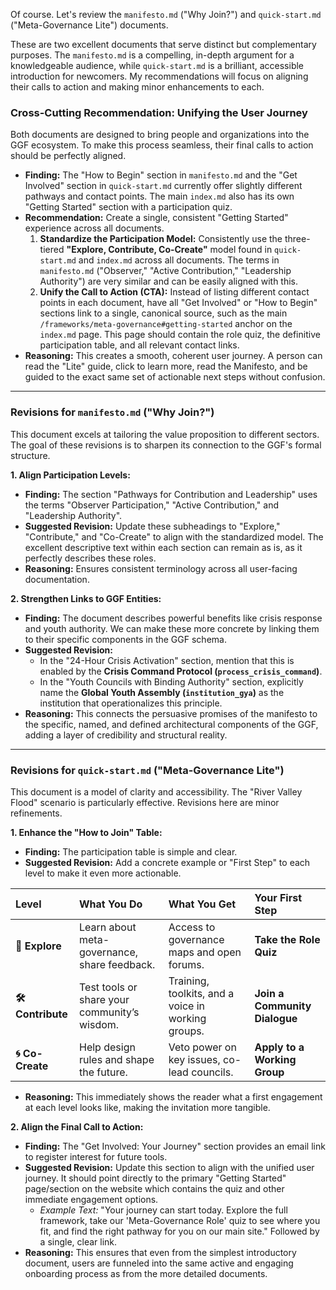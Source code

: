 Of course. Let's review the `manifesto.md` ("Why Join?") and `quick-start.md` ("Meta-Governance Lite") documents.

These are two excellent documents that serve distinct but complementary purposes. The `manifesto.md` is a compelling, in-depth argument for a knowledgeable audience, while `quick-start.md` is a brilliant, accessible introduction for newcomers. My recommendations will focus on aligning their calls to action and making minor enhancements to each.

### Cross-Cutting Recommendation: Unifying the User Journey

Both documents are designed to bring people and organizations into the GGF ecosystem. To make this process seamless, their final calls to action should be perfectly aligned.

* **Finding:** The "How to Begin" section in `manifesto.md` and the "Get Involved" section in `quick-start.md` currently offer slightly different pathways and contact points. The main `index.md` also has its own "Getting Started" section with a participation quiz.
* **Recommendation:** Create a single, consistent "Getting Started" experience across all documents.
    1.  **Standardize the Participation Model:** Consistently use the three-tiered **"Explore, Contribute, Co-Create"** model found in `quick-start.md` and `index.md` across all documents. The terms in `manifesto.md` ("Observer," "Active Contribution," "Leadership Authority") are very similar and can be easily aligned with this.
    2.  **Unify the Call to Action (CTA):** Instead of listing different contact points in each document, have all "Get Involved" or "How to Begin" sections link to a single, canonical source, such as the main `/frameworks/meta-governance#getting-started` anchor on the `index.md` page. This page should contain the role quiz, the definitive participation table, and all relevant contact links.
* **Reasoning:** This creates a smooth, coherent user journey. A person can read the "Lite" guide, click to learn more, read the Manifesto, and be guided to the exact same set of actionable next steps without confusion.

---

### Revisions for `manifesto.md` ("Why Join?")

This document excels at tailoring the value proposition to different sectors. The goal of these revisions is to sharpen its connection to the GGF's formal structure.

**1. Align Participation Levels:**
* **Finding:** The section "Pathways for Contribution and Leadership" uses the terms "Observer Participation," "Active Contribution," and "Leadership Authority".
* **Suggested Revision:** Update these subheadings to "Explore," "Contribute," and "Co-Create" to align with the standardized model. The excellent descriptive text within each section can remain as is, as it perfectly describes these roles.
* **Reasoning:** Ensures consistent terminology across all user-facing documentation.

**2. Strengthen Links to GGF Entities:**
* **Finding:** The document describes powerful benefits like crisis response and youth authority. We can make these more concrete by linking them to their specific components in the GGF schema.
* **Suggested Revision:**
    * In the "24-Hour Crisis Activation" section, mention that this is enabled by the **Crisis Command Protocol (`process_crisis_command`)**.
    * In the "Youth Councils with Binding Authority" section, explicitly name the **Global Youth Assembly (`institution_gya`)** as the institution that operationalizes this principle.
* **Reasoning:** This connects the persuasive promises of the manifesto to the specific, named, and defined architectural components of the GGF, adding a layer of credibility and structural reality.

---

### Revisions for `quick-start.md` ("Meta-Governance Lite")

This document is a model of clarity and accessibility. The "River Valley Flood" scenario is particularly effective. Revisions here are minor refinements.

**1. Enhance the "How to Join" Table:**
* **Finding:** The participation table is simple and clear.
* **Suggested Revision:** Add a concrete example or "First Step" to each level to make it even more actionable.

| Level | What You Do | What You Get | Your First Step |
| :--- | :--- | :--- | :--- |
| **👀 Explore** | Learn about meta-governance, share feedback. | Access to governance maps and open forums. | **Take the Role Quiz** |
| **🛠️ Contribute** | Test tools or share your community’s wisdom. | Training, toolkits, and a voice in working groups. | **Join a Community Dialogue** |
| **🌀 Co-Create** | Help design rules and shape the future. | Veto power on key issues, co-lead councils. | **Apply to a Working Group** |

* **Reasoning:** This immediately shows the reader what a first engagement at each level looks like, making the invitation more tangible.

**2. Align the Final Call to Action:**
* **Finding:** The "Get Involved: Your Journey" section provides an email link to register interest for future tools.
* **Suggested Revision:** Update this section to align with the unified user journey. It should point directly to the primary "Getting Started" page/section on the website which contains the quiz and other immediate engagement options.
    * *Example Text:* "Your journey can start today. Explore the full framework, take our 'Meta-Governance Role' quiz to see where you fit, and find the right pathway for you on our main site." Followed by a single, clear link.
* **Reasoning:** This ensures that even from the simplest introductory document, users are funneled into the same active and engaging onboarding process as from the more detailed documents.
